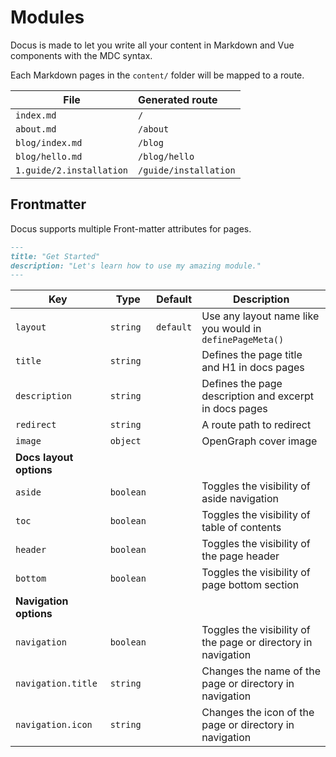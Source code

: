 # Modules

Docus is made to let you write all your content in Markdown and Vue components with the MDC syntax.

Each Markdown pages in the `content/` folder will be mapped to a route.

| File                     | Generated route       |
| ------------------------ | :-------------------- |
| `index.md`               | `/`                   |
| `about.md`               | `/about`              |
| `blog/index.md`          | `/blog`               |
| `blog/hello.md`          | `/blog/hello`         |
| `1.guide/2.installation` | `/guide/installation` |

## Frontmatter

Docus supports multiple Front-matter attributes for pages.

```md [index.md]
---
title: "Get Started"
description: "Let's learn how to use my amazing module."
---
```

| **Key**                 | **Type**  | **Default** | **Description**                                               |
| ----------------------- | --------- | ----------- | ------------------------------------------------------------- |
| `layout`                | `string`  | `default`   | Use any layout name like you would in `definePageMeta()`      |
| `title`                 | `string`  |             | Defines the page title and H1 in docs pages                   |
| `description`           | `string`  |             | Defines the page description and excerpt in docs pages        |
| `redirect`              | `string`  |             | A route path to redirect                                      |
| `image`                 | `object`  |             | OpenGraph cover image                                         |
| **Docs layout options** |           |             |                                                               |
| `aside`                 | `boolean` |             | Toggles the visibility of aside navigation                    |
| `toc`                   | `boolean` |             | Toggles the visibility of table of contents                   |
| `header`                | `boolean` |             | Toggles the visibility of the page header                     |
| `bottom`                | `boolean` |             | Toggles the visibility of page bottom section                 |
| **Navigation options**  |           |             |                                                               |
| `navigation`            | `boolean` |             | Toggles the visibility of the page or directory in navigation |
| `navigation.title`      | `string`  |             | Changes the name of the page or directory in navigation       |
| `navigation.icon`       | `string`  |             | Changes the icon of the page or directory in navigation       |
